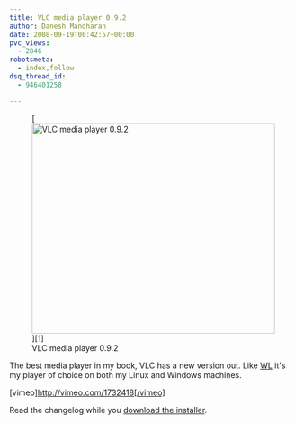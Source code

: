 ```yaml
---
title: VLC media player 0.9.2
author: Danesh Manoharan
date: 2008-09-19T00:42:57+00:00
pvc_views:
  - 2846
robotsmeta:
  - index,follow
dsq_thread_id:
  - 946401258

---
```

<figure id="attachment_927" aria-describedby="caption-attachment-927" style="width: 432px" class="wp-caption alignnone">[<img loading="lazy" class="size-medium wp-image-927" title="VLC media player 0.9.2" src="/wp-content/uploads/2008/09/vlc092.jpg" alt="VLC media player 0.9.2" width="432" height="373" />][1]<figcaption id="caption-attachment-927" class="wp-caption-text">VLC media player 0.9.2</figcaption></figure>

The best media player in my book, VLC has a new version out. Like [WL][2] it's my player of choice on both my Linux and Windows machines.

[vimeo]http://vimeo.com/1732418[/vimeo]

Read the changelog while you [download the installer][3].

 [1]: /wp-content/uploads/2008/09/vlc092.jpg
 [2]: http://wingloon.com/2008/09/17/vlc-media-player-092-released/
 [3]: http://www.videolan.org/vlc/